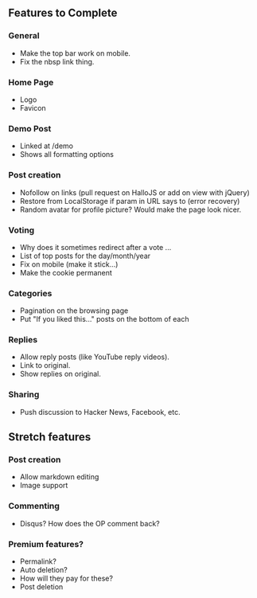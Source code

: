## Features to Complete

### General
  * Make the top bar work on mobile.
  * Fix the nbsp link thing.

### Home Page
  * Logo
  * Favicon
  
### Demo Post
  * Linked at /demo
  * Shows all formatting options

### Post creation
  * Nofollow on links (pull request on HalloJS or add on view with jQuery)
  * Restore from LocalStorage if param in URL says to (error recovery)
  * Random avatar for profile picture? Would make the page look nicer.

### Voting
  * Why does it sometimes redirect after a vote ...
  * List of top posts for the day/month/year
  * Fix on mobile (make it stick...)
  * Make the cookie permanent

### Categories
  * Pagination on the browsing page
  * Put "If you liked this..." posts on the bottom of each

### Replies
  * Allow reply posts (like YouTube reply videos).
  * Link to original.
  * Show replies on original.
  
### Sharing
  * Push discussion to Hacker News, Facebook, etc.

## Stretch features

### Post creation
  * Allow markdown editing
  * Image support
  
### Commenting
  * Disqus?  How does the OP comment back?
  
### Premium features?
  * Permalink?
  * Auto deletion?
  * How will they pay for these?
  * Post deletion